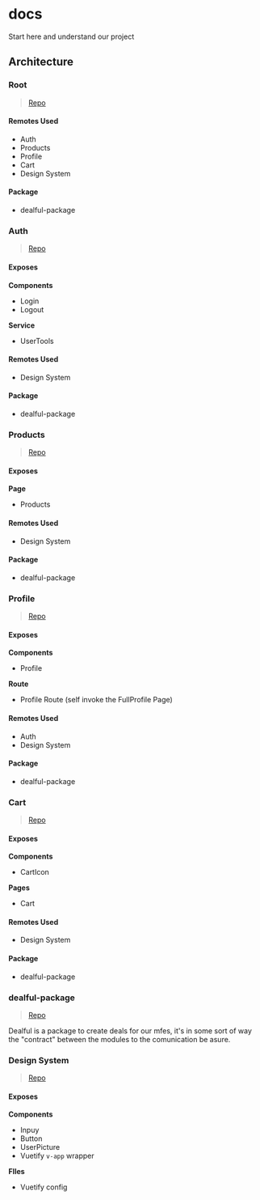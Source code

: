 # docs
Start here and understand our project

## Architecture

### Root
> [Repo](https://github.com/mfe-module-federation-vue/root)

#### Remotes Used
- Auth
- Products
- Profile
- Cart
- Design System

#### Package
- dealful-package

### Auth
> [Repo](https://github.com/mfe-module-federation-vue/auth)

#### Exposes
**Components**
- Login
- Logout

**Service**
- UserTools

#### Remotes Used
- Design System

#### Package
- dealful-package


### Products
> [Repo](https://github.com/mfe-module-federation-vue/products)

#### Exposes
**Page**
- Products

#### Remotes Used
- Design System

#### Package
- dealful-package


### Profile
> [Repo](https://github.com/mfe-module-federation-vue/profile)

#### Exposes
**Components**
- Profile

**Route**
- Profile Route (self invoke the FullProfile Page)


#### Remotes Used
- Auth
- Design System

#### Package
- dealful-package


### Cart
> [Repo](https://github.com/mfe-module-federation-vue/cart)

#### Exposes
**Components**
- CartIcon

**Pages**
- Cart

 #### Remotes Used
- Design System

#### Package
- dealful-package


### dealful-package
> [Repo](https://github.com/mfe-module-federation-vue/dealful-package)
 
Dealful is a package to create deals for our mfes, it's in some sort of way the "contract" between the modules to the comunication be asure.



### Design System
> [Repo](https://github.com/mfe-module-federation-vue/design-system)


#### Exposes
**Components**
- Inpuy
- Button
- UserPicture
- Vuetify `v-app` wrapper

**FIles**
- Vuetify config
